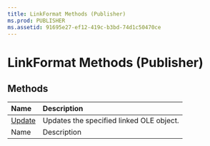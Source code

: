 ```yaml
---
title: LinkFormat Methods (Publisher)
ms.prod: PUBLISHER
ms.assetid: 91695e27-ef12-419c-b3bd-74d1c50470ce
---
```



# LinkFormat Methods (Publisher)

## Methods



|**Name**|**Description**|
|:-----|:-----|
| [Update](linkformat-update-method-publisher.md)|Updates the specified linked OLE object.|
|Name|Description|

